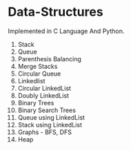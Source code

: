 # Data-Structures
Implemented in C Language And Python.
1) Stack
2) Queue
3) Parenthesis Balancing
4) Merge Stacks
5) Circular Queue
6) Linkedlist
7) Circular LinkedList
8) Doubly LinkedList
9) Binary Trees
10) Binary Search Trees
11) Queue using LinkedList
12) Stack using LinkedList
13) Graphs - BFS, DFS
14) Heap
